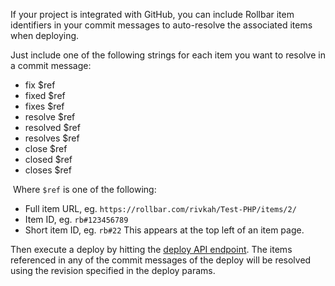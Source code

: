 If your project is integrated with GitHub, you can include Rollbar item
identifiers in your commit messages to auto-resolve the associated items
when deploying.

Just include one of the following strings for each item you want to
resolve in a commit message:

-   fix \$ref
-   fixed \$ref
-   fixes \$ref
-   resolve \$ref
-   resolved \$ref
-   resolves \$ref
-   close \$ref
-   closed \$ref
-   closes \$ref

 Where `$ref` is one of the following:

-   Full item URL, eg. `https://rollbar.com/rivkah/Test-PHP/items/2/`
-   Item ID, eg. `rb#123456789`
-   Short item ID, eg. `rb#22` This appears at the top left of an item
    page.

Then execute a deploy by hitting the [deploy API endpoint](https://rollbar.com/docs/deploys/bash/).
The items referenced in any of the commit messages of the deploy will be resolved using the
revision specified in the deploy params.
